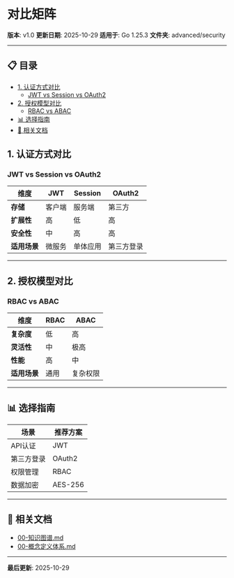 # 对比矩阵

**版本**: v1.0
**更新日期**: 2025-10-29
**适用于**: Go 1.25.3
**文件夹**: advanced/security

---

## 📋 目录

- [1. 认证方式对比](#1-认证方式对比)
  - [JWT vs Session vs OAuth2](#jwt-vs-session-vs-oauth2)
- [2. 授权模型对比](#2-授权模型对比)
  - [RBAC vs ABAC](#rbac-vs-abac)
- [📊 选择指南](#选择指南)
- [🔗 相关文档](#相关文档)

## 1. 认证方式对比

### JWT vs Session vs OAuth2

| 维度 | JWT | Session | OAuth2 |
|------|-----|---------|--------|
| **存储** | 客户端 | 服务端 | 第三方 |
| **扩展性** | 高 | 低 | 高 |
| **安全性** | 中 | 高 | 高 |
| **适用场景** | 微服务 | 单体应用 | 第三方登录 |

---

## 2. 授权模型对比

### RBAC vs ABAC

| 维度 | RBAC | ABAC |
|------|------|------|
| **复杂度** | 低 | 高 |
| **灵活性** | 中 | 极高 |
| **性能** | 高 | 中 |
| **适用场景** | 通用 | 复杂权限 |

---

## 📊 选择指南

| 场景 | 推荐方案 |
|------|---------|
| API认证 | JWT |
| 第三方登录 | OAuth2 |
| 权限管理 | RBAC |
| 数据加密 | AES-256 |

---

## 🔗 相关文档

- [00-知识图谱.md](./00-知识图谱.md)
- [00-概念定义体系.md](./00-概念定义体系.md)

---

**最后更新**: 2025-10-29

